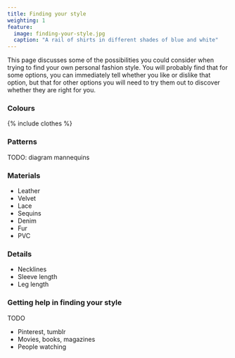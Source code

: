 ```yaml
---
title: Finding your style
weighting: 1
feature:
  image: finding-your-style.jpg
  caption: "A rail of shirts in different shades of blue and white"
---
```


This page discusses some of the possibilities you could consider when trying to find your own personal fashion style. You will probably find that for some options, you can immediately tell whether you like or dislike that option, but that for other options you will need to try them out to discover whether they are right for you.

### Colours

{% include clothes %}

### Patterns

TODO: diagram mannequins

### Materials

- Leather
- Velvet
- Lace
- Sequins
- Denim
- Fur
- PVC

### Details

- Necklines
- Sleeve length
- Leg length

### Getting help in finding your style

TODO

- Pinterest, tumblr
- Movies, books, magazines
- People watching
